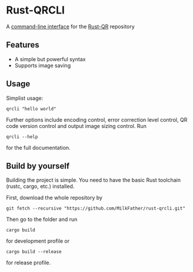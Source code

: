 # Rust-QRCLI
A [command-line interface](https://en.wikipedia.org/wiki/Command-line_interface) for the [Rust-QR](/MilkFather/rust-qr) repository

## Features
* A simple but powerful syntax
* Supports image saving

## Usage
Simplist usage:
```
qrcli "hello world"
```
Further options include encoding control, error correction level control, QR code version control and output image sizing control. Run
```
qrcli --help
```
for the full documentation.

## Build by yourself
Building the project is simple. You need to have the basic Rust toolchain (rustc, cargo, etc.) installed.

First, download the whole repository by
```
git fetch --recursive "https://github.com/MilkFather/rust-qrcli.git"
```

Then go to the folder and run
```
cargo build
```
for development profile or
```
cargo build --release
```
for release profile.
